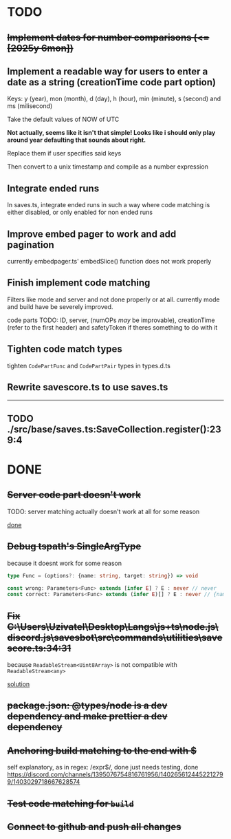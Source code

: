 # TODO

## ~~Implement dates for number comparisons (<=[2025y 6mon])~~
## Implement a readable way for users to enter a date as a string (creationTime code part option)

Keys: y (year), mon (month), d (day), h (hour), min (minute), s (second) and ms (milisecond)

Take the default values of NOW of UTC

**Not actually, seems like it isn't that simple! Looks like i should only play around year defaulting that sounds about right.**

Replace them if user specifies said keys

Then convert to a unix timestamp and compile as a number expression

## Integrate ended runs

In saves.ts, integrate ended runs in such a way where code matching is either disabled, or only enabled for non ended runs

## Improve embed pager to work and add pagination

currently embedpager.ts' embedSlice() function does not work properly

## Finish implement code matching

Filters like mode and server and not done properly or at all.
currently mode and build have be severely improved.

code parts TODO: ID, server, (numOPs *may* be improvable), creationTime (refer to the first header) and safetyToken if theres something to do with it 

## Tighten code match types

tighten `CodePartFunc` and `CodePartPair` types in types.d.ts

## Rewrite savescore.ts to use saves.ts

---

## TODO ./src/base/saves.ts:SaveCollection.register():239:4

# DONE

## ~~Server code part doesn't work~~

TODO: server matching actually doesn't work at all for some reason

[done](https://discord.com/channels/1395076754816761956/1401911748679831622/1406290365463662710)

## ~~Debug tspath's SingleArgType~~

because it doesnt work for some reason

```ts
type Func = (options?: {name: string, target: string}) => void

const wrong: Parameters<Func> extends [infer E] ? E : never // never
const correct: Parameters<Func> extends (infer E)[] ? E : never // {name: string, target: string}
```

## ~~Fix C:\Users\Uzivatel\Desktop\Langs\js+ts\node.js\discord.js\savesbot\src\commands\utilities\savescore.ts:34:31~~

because `ReadableStream<Uint8Array>` is not compatible with `ReadableStream<any>`

[solution](https://discord.com/channels/508357248330760243/1405872191689592882)

## ~~package.json: @types/node is a dev dependency and make prettier a dev dependency~~

## ~~Anchoring build matching to the end with $~~

self explanatory, as in regex: /expr$/, done just needs testing, done
https://discord.com/channels/1395076754816761956/1402656124452212799/1403029718667628574

## ~~Test code matching for `build`~~

## ~~Connect to github and push all changes~~